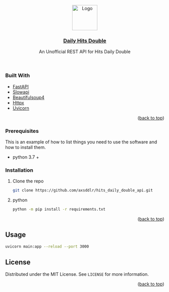 <div id="top"></div>

<br />
<div align="center">
  <a href="https://github.com/othneildrew/Best-README-Template">
    <img src="https://memberdata.s3.amazonaws.com/hi/hitsdd/photos/hitsdd_photo_gal_39685_photo_1389881835.png" alt="Logo" width="80" height="80">
  </a>

<a href="https://hitsdailydouble.com/">
  <h3 align="center">Daily Hits Double</h3>
</a>

  <p align="center">
    An Unofficial REST API for Hits Daily Double
    <br />
    <br />
    <br />

  </p>
</div>


### Built With

* [FastAPI](https://fastapi.tiangolo.com/)
* [Slowapi](https://slowapi.readthedocs.io/en/latest/)
* [Beautifulsoup4](https://www.crummy.com/software/BeautifulSoup/bs4/doc/)
* [Httpx](https://www.python-httpx.org/)
* [Uvicorn](https://www.uvicorn.org/)
<p align="right">(<a href="#top">back to top</a>)</p>


### Prerequisites

This is an example of how to list things you need to use the software and how to install them.
* python 3.7 +

### Installation

1. Clone the repo
   ```sh
   git clone https://github.com/axsddlr/hits_daily_double_api.git
   ```
2. python
   ```sh
   python -m pip install -r requirements.txt
   ```

<p align="right">(<a href="#top">back to top</a>)</p>



## Usage

   ```sh
  uvicorn main:app --reload --port 3000
   ```

## License

Distributed under the MIT License. See `LICENSE` for more information.

<p align="right">(<a href="#top">back to top</a>)</p>




